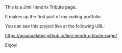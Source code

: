 This is a Jimi Hendrix Tribute page.

It makes up the first part of my coding portfolio.

You can see this project live at the following URL:

https://amanuelabel.github.io/jimi-hendrix-tibute-page/

Enjoy!
